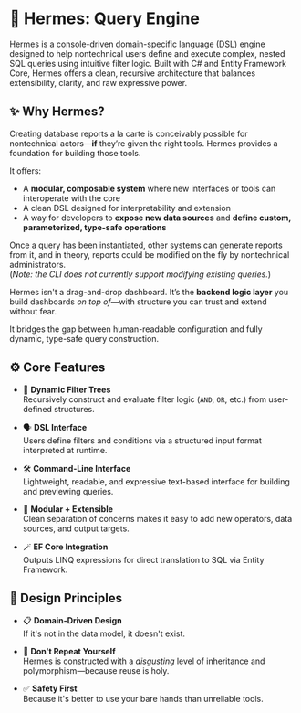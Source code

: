 # 🪽 Hermes: Query Engine

Hermes is a console-driven domain-specific language (DSL) engine designed to help nontechnical users define and execute complex, nested SQL queries using intuitive filter logic. Built with C# and Entity Framework Core, Hermes offers a clean, recursive architecture that balances extensibility, clarity, and raw expressive power.

## ✨ Why Hermes?

Creating database reports a la carte is conceivably possible for nontechnical actors—**if** they’re given the right tools. Hermes provides a foundation for building those tools.

It offers:
- A **modular, composable system** where new interfaces or tools can interoperate with the core
- A clean DSL designed for interpretability and extension
- A way for developers to **expose new data sources** and **define custom, parameterized, type-safe operations**

Once a query has been instantiated, other systems can generate reports from it, and in theory, reports could be modified on the fly by nontechnical administrators.  
(*Note: the CLI does not currently support modifying existing queries.*)

Hermes isn't a drag-and-drop dashboard. It’s the **backend logic layer** you build dashboards *on top of*—with structure you can trust and extend without fear.

It bridges the gap between human-readable configuration and fully dynamic, type-safe query construction.

## ⚙️ Core Features

- 🧾 **Dynamic Filter Trees**  
  Recursively construct and evaluate filter logic (`AND`, `OR`, etc.) from user-defined structures.

- 🗣️ **DSL Interface**  
  Users define filters and conditions via a structured input format interpreted at runtime.

- 🛠️ **Command-Line Interface**  
  Lightweight, readable, and expressive text-based interface for building and previewing queries.

- 🧩 **Modular + Extensible**  
  Clean separation of concerns makes it easy to add new operators, data sources, and output targets.

- 🪄 **EF Core Integration**  
  Outputs LINQ expressions for direct translation to SQL via Entity Framework.

## 🧠 Design Principles

- 📋 **Domain-Driven Design**  
  If it's not in the data model, it doesn't exist.

- 🛑 **Don't Repeat Yourself**  
  Hermes is constructed with a *disgusting* level of inheritance and polymorphism—because reuse is holy.

- ✅ **Safety First**  
  Because it's better to use your bare hands than unreliable tools.
